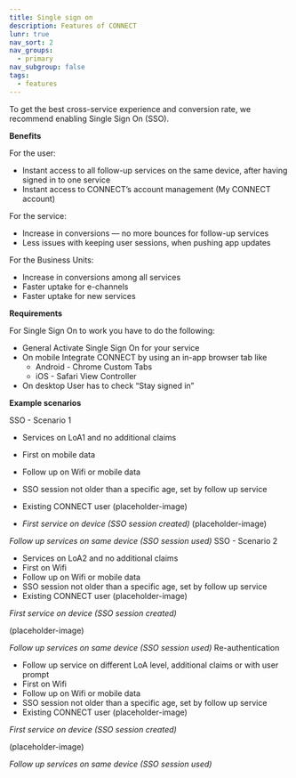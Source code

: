```yaml
---
title: Single sign on
description: Features of CONNECT
lunr: true
nav_sort: 2
nav_groups:
  - primary
nav_subgroup: false
tags:
  - features
---
```

To get the best cross-service experience and conversion rate, we recommend enabling Single Sign On (SSO).

**Benefits**

For the user:

- Instant access to all follow-up services on the same device, after having signed in to one service
- Instant access to CONNECT’s account management (My CONNECT account)

For the service:

- Increase in conversions — no more bounces for follow-up services
- Less issues with keeping user sessions, when pushing app updates

For the Business Units:

- Increase in conversions among all services
- Faster uptake for e-channels
- Faster uptake for new services

**Requirements**

For Single Sign On to work you have to do the following:

- General Activate Single Sign On for your service
- On mobile Integrate CONNECT by using an in-app browser tab like
  - Android - Chrome Custom Tabs
  - iOS - Safari View Controller
- On desktop User has to check “Stay signed in”

**Example scenarios**

SSO - Scenario 1

- Services on LoA1 and no additional claims
- First on mobile data
- Follow up on Wifi or mobile data
- SSO session not older than a specific age, set by follow up service
- Existing CONNECT user
(placeholder-image)

-  *First service on device (SSO session created)*
(placeholder-image)

 *Follow up services on same device (SSO session used)*
SSO - Scenario 2

- Services on LoA2 and no additional claims
- First on Wifi
- Follow up on Wifi or mobile data
- SSO session not older than a specific age, set by follow up service
- Existing CONNECT user
(placeholder-image)

 *First service on device (SSO session created)*

(placeholder-image)

 *Follow up services on same device (SSO session used)*
Re-authentication

- Follow up service on different LoA level, additional claims or with user prompt
- First on Wifi
- Follow up on Wifi or mobile data
- SSO session not older than a specific age, set by follow up service
- Existing CONNECT user
(placeholder-image)

 *First service on device (SSO session created)*

(placeholder-image)

 *Follow up services on same device (SSO session used)*
